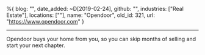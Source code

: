%{
  blog: "",
  date_added: ~D[2019-02-24],
  github: "",
  industries: ["Real Estate"],
  locations: [""],
  name: "Opendoor",
  old_id: 321,
  url: "https://www.opendoor.com"
}

---

Opendoor buys your home from you, so you can skip months of selling and start your next chapter.
